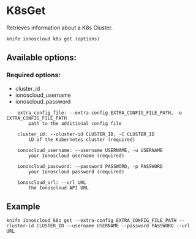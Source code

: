 # K8sGet

Retrieves information about a K8s Cluster.

```text
knife ionoscloud k8s get (options)
```

## Available options:

### Required options:

* cluster\_id
* ionoscloud\_username
* ionoscloud\_password

```text
    extra_config_file: --extra-config EXTRA_CONFIG_FILE_PATH, -e EXTRA_CONFIG_FILE_PATH
        path to the additional config file

    cluster_id: --cluster-id CLUSTER_ID, -C CLUSTER_ID
        iD of the Kubernetes cluster (required)

    ionoscloud_username: --username USERNAME, -u USERNAME
        your Ionoscloud username (required)

    ionoscloud_password: --password PASSWORD, -p PASSWORD
        your Ionoscloud password (required)

    ionoscloud_url: --url URL
        the Ionoscloud API URL

```
## Example

```text
knife ionoscloud k8s get --extra-config EXTRA_CONFIG_FILE_PATH --cluster-id CLUSTER_ID --username USERNAME --password PASSWORD --url URL
```

